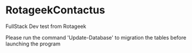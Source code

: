 # RotageekContactus
FullStack Dev test from Rotageek

Please run the command 'Update-Database' to migration the tables before launching the program
